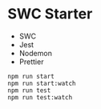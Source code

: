 # SWC Starter

- SWC
- Jest
- Nodemon
- Prettier

```
npm run start
npm run start:watch
npm run test
npm run test:watch
```

